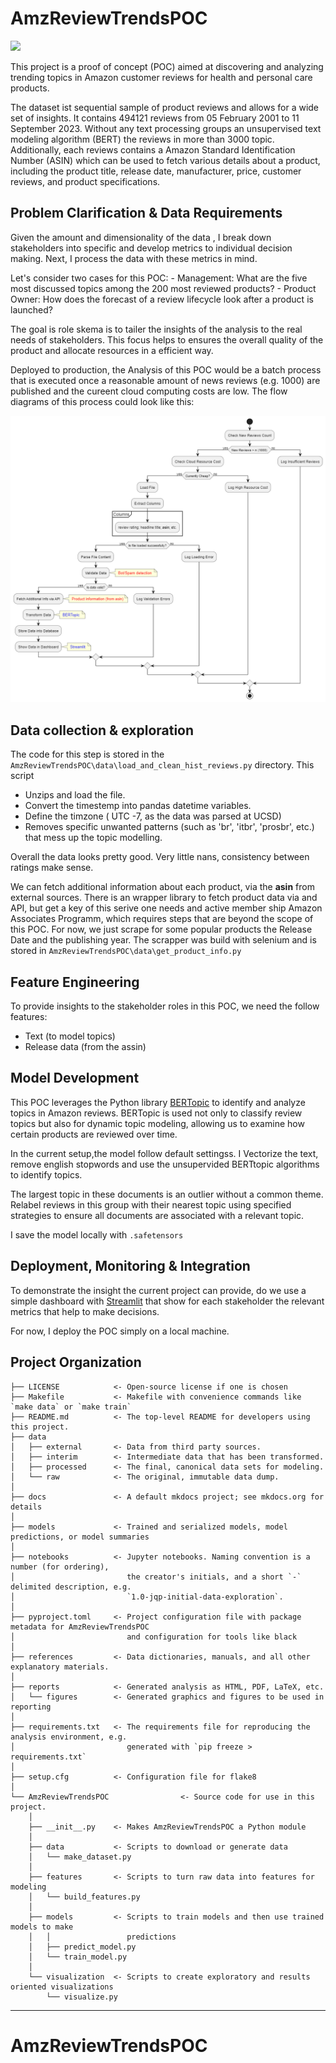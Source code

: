 # AmzReviewTrendsPOC

<a target="_blank" href="https://cookiecutter-data-science.drivendata.org/">
    <img src="https://img.shields.io/badge/CCDS-Project%20template-328F97?logo=cookiecutter" />
</a>

This project is a proof of concept (POC) aimed at discovering and analyzing trending topics in Amazon customer reviews for health and personal care products. 


The dataset ist sequential sample of product reviews and allows for a wide set of insights. It contains 494121 reviews from 05 February 2001 to 11 September 2023. Without any text processing groups an unsupervised text modeling algorithm (BERT) the reviews in more than 3000 topic. Additionally, each reviews contains a Amazon Standard Identification Number (ASIN) which can be used to fetch various details about a product, including the product title, release date, manufacturer, price, customer reviews, and product specifications.



## Problem Clarification & Data Requirements
Given the amount and dimensionality of the data , I break down stakeholders into specific and develop metrics to individual decision making. Next, I process the data with these metrics in mind.

Let's consider two cases for this POC:
    - Management: What are the five most discussed topics among the 200 most reviewed products?
    - Product Owner: How does the forecast of a review lifecycle look after a product is launched?


The goal is role skema is to tailer the insights of the analysis to the real needs of stakeholders. This focus helps to ensures the overall quality of the product and allocate resources in a efficient way.

Deployed to production, the Analysis of this POC would be a batch process that is executed once a reasonable amount of news reviews (e.g. 1000) are published and the cureent cloud computing costs are low. The flow diagrams of this process  could look like this:

![flow](reports\flowdiagramm\1721376795149.png)



## Data collection & exploration
The code for this step is stored in the `AmzReviewTrendsPOC\data\load_and_clean_hist_reviews.py` directory. This script

- Unzips and load the file.
- Convert the timestemp into pandas datetime variables.
- Define the timzone ( UTC -7, as the data was parsed at UCSD)
- Removes specific unwanted patterns (such as 'br', 'itbr', 'prosbr', etc.) that mess up the topic modelling.


Overall the data looks pretty good. Very little nans, consistency between ratings make sense.


We can fetch additional information about each product, via the **asin** from  external sources.
There is an wrapper library to fetch product data via and API, but get a key of this serive one needs and active member ship Amazon Associates Programm, which requires steps that are beyond the scope of this POC. For now, we just scrape for some popular products the Release Date and the publishing year. 
The scrapper was build with selenium and is stored in  `AmzReviewTrendsPOC\data\get_product_info.py` 


## Feature Engineering

To provide insights to the stakeholder roles in this POC, we need the follow features:

- Text (to model topics)
- Release data (from the assin)

## Model Development

This POC leverages the Python library [BERTopic](https://pypi.org/project/bertopic/) to identify and analyze topics in Amazon reviews. BERTopic is used not only to classify review topics but also for dynamic topic modeling, allowing us to examine how certain products are reviewed over time.

In the current setup,the model follow  default settingss. I Vectorize the text, remove english stopwords and use the unsupervided BERTtopic algorithms to identify topics. 


The largest topic in these documents is an outlier without a common theme. Relabel reviews in this group with their nearest topic using specified strategies to ensure all documents are associated with a relevant topic.



I save the model locally with `.safetensors` 


## Deployment, Monitoring & Integration

To demonstrate the insight the current project can provide, do we use a simple dashboard with [Streamlit](https://streamlit.io/) that show for each stakeholder the relevant metrics that help to make decisions. 

For now, I deploy the POC simply on a local machine. 




## Project Organization

```
├── LICENSE            <- Open-source license if one is chosen
├── Makefile           <- Makefile with convenience commands like `make data` or `make train`
├── README.md          <- The top-level README for developers using this project.
├── data
│   ├── external       <- Data from third party sources.
│   ├── interim        <- Intermediate data that has been transformed.
│   ├── processed      <- The final, canonical data sets for modeling.
│   └── raw            <- The original, immutable data dump.
│
├── docs               <- A default mkdocs project; see mkdocs.org for details
│
├── models             <- Trained and serialized models, model predictions, or model summaries
│
├── notebooks          <- Jupyter notebooks. Naming convention is a number (for ordering),
│                         the creator's initials, and a short `-` delimited description, e.g.
│                         `1.0-jqp-initial-data-exploration`.
│
├── pyproject.toml     <- Project configuration file with package metadata for AmzReviewTrendsPOC
│                         and configuration for tools like black
│
├── references         <- Data dictionaries, manuals, and all other explanatory materials.
│
├── reports            <- Generated analysis as HTML, PDF, LaTeX, etc.
│   └── figures        <- Generated graphics and figures to be used in reporting
│
├── requirements.txt   <- The requirements file for reproducing the analysis environment, e.g.
│                         generated with `pip freeze > requirements.txt`
│
├── setup.cfg          <- Configuration file for flake8
│
└── AmzReviewTrendsPOC                <- Source code for use in this project.
    │
    ├── __init__.py    <- Makes AmzReviewTrendsPOC a Python module
    │
    ├── data           <- Scripts to download or generate data
    │   └── make_dataset.py
    │
    ├── features       <- Scripts to turn raw data into features for modeling
    │   └── build_features.py
    │
    ├── models         <- Scripts to train models and then use trained models to make
    │   │                 predictions
    │   ├── predict_model.py
    │   └── train_model.py
    │
    └── visualization  <- Scripts to create exploratory and results oriented visualizations
        └── visualize.py
```

--------

# AmzReviewTrendsPOC
